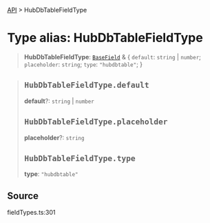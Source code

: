 [API](../index.md) > HubDbTableFieldType

# Type alias: HubDbTableFieldType

> **HubDbTableFieldType**: [`BaseField`](type-alias.BaseField.md) & \{
  `default`: `string` \| `number`;
  `placeholder`: `string`;
  `type`: `"hubdbtable"`;
 }

> ## `HubDbTableFieldType.default`
>
> **default**?: `string` \| `number`
>
> ## `HubDbTableFieldType.placeholder`
>
> **placeholder**?: `string`
>
> ## `HubDbTableFieldType.type`
>
> **type**: `"hubdbtable"`
>
>

## Source

fieldTypes.ts:301
